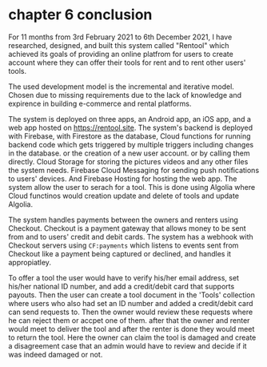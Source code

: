 # chapter 6 conclusion
For 11 months from 3rd February 2021 to 6th December 2021, I have researched, designed, and built this system called "Rentool" which achieved its goals of providing an online platfrom for users to create account where they can offer their tools for rent and to rent other users' tools.

The used development model is the incremental and iterative model. Chosen due to missing requirements due to the lack of knowledge and expirence in building e-commerce and rental platforms.

The system is deployed on three apps, an Android app, an iOS app, and a web app hosted on https://rentool.site. The system's backend is deployed with Firebase, with Firestore as the database, Cloud functions for running backend code which gets triggered by multiple triggers including changes in the database. or the creation of a new user account. or by calling them directly. Cloud Storage for storing the pictures videos and any other files the system needs. Firebase Cloud Messaging for sending push notifications to users' devices. And Firebase Hosting for hosting the web app. The system allow the user to serach for a tool. This is done using Algolia where Cloud functinos would creation update and delete of tools and update Algolia.

The system handles payments between the owners and renters using Checkout. Checkout is a payment gateway that allows money to be sent from and to users' credit and debit cards. The system has a webhook with Checkout servers using `CF:payments` which listens to events sent from Checkout like a payment being captured or declined, and handles it appropiatley.

To offer a tool the user would have to verify his/her email address, set his/her national ID number, and add a credit/debit card that supports payouts. Then the user can create a tool document in the 'Tools' collection where users who also had set an ID number and added a credit/debit card can send requests to. Then the owner would review these requests where he can reject them or accpet one of them. after that the owner and renter would meet to deliver the tool and after the renter is done they would meet to return the tool. Here the owner can claim the tool is damaged and create a disagreement case that an admin would have to review and decide if it was indeed damaged or not.

